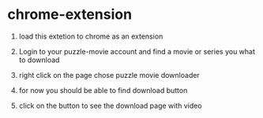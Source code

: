 # chrome-extension

1) load this extetion to chrome as an extension

2) Login to your puzzle-movie account and find a movie or series you what to download

3) right click on the page chose puzzle movie downloader

4) for now you should be able to find download button

5) click on the button to see the download page with video
